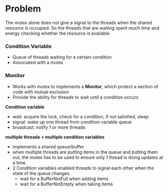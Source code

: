# Problem

The mutex alone does not give a signal to the threads when the shared resource is occupied. So the threads that are waiting spent much time and energy checking whether the resource is available.

### Condition Variable
- Queue of threads waiting for a certain condition
- Associated with a mutex

### Monitor
- Works with mutex to implements a **Monitor**, which protect a section of code with mutual exclusion
- Provide the ability for threads to wait until a condition occurs

**Condition variable**
- wait: acquire the lock, check for a condition, if not satisfied, sleep
- signal: wake up one thread from condition variable queue
- broadcast: notify 1 or more threads

**multiple threads + multiple condition variables**
- implements a shared queue/buffer
- when multiple threads are putting items in the queue and putting them out, the mutex has to be used to ensure only 1 thread is doing updates at a time.
- 2 Condition variables enabled threads to signal each other when the state of the queue changes
  - wait for a BufferNotFull when adding items
  - wait for a BufferNotEmpty when taking items

